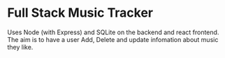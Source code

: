 # Full Stack Music Tracker
Uses Node (with Express) and SQLite on the backend and react frontend. The aim is to have a user Add, Delete and update infomation about music they like.
